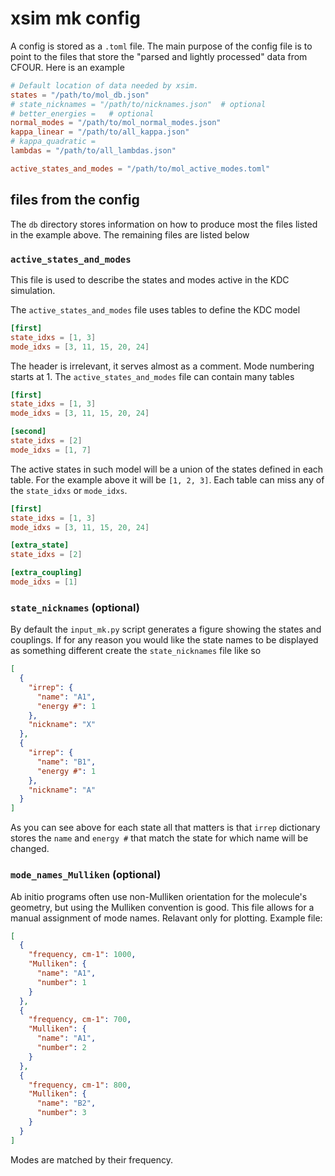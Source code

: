# xsim mk config
A config is stored as a `.toml` file. The main purpose of the config file is to
point to the files that store the "parsed and lightly processed" data from
CFOUR. Here is an example
```toml
# Default location of data needed by xsim.
states = "/path/to/mol_db.json"
# state_nicknames = "/path/to/nicknames.json"  # optional
# better_energies =   # optional
normal_modes = "/path/to/mol_normal_modes.json"
kappa_linear = "/path/to/all_kappa.json"
# kappa_quadratic = 
lambdas = "/path/to/all_lambdas.json"

active_states_and_modes = "/path/to/mol_active_modes.toml"
```

## files from the config
The `db` directory stores information on how to produce most the files
listed in the example above. The remaining files are listed below 

### `active_states_and_modes`
This file is used to describe the states and modes active in the KDC
simulation.

The `active_states_and_modes` file uses tables to define the KDC model
```toml
[first]
state_idxs = [1, 3]  
mode_idxs = [3, 11, 15, 20, 24]
```
The header is irrelevant, it serves almost as a comment. Mode numbering starts
at 1. The `active_states_and_modes` file can contain many tables
```toml
[first]
state_idxs = [1, 3]  
mode_idxs = [3, 11, 15, 20, 24]

[second]
state_idxs = [2]  
mode_idxs = [1, 7]
```
The active states in such model will be a union of the states defined in each
table. For the example above it will be `[1, 2, 3]`. Each table can miss any of
the `state_idxs` or `mode_idxs`.
```toml
[first]
state_idxs = [1, 3]  
mode_idxs = [3, 11, 15, 20, 24]

[extra_state]
state_idxs = [2]  

[extra_coupling]
mode_idxs = [1]
```

### `state_nicknames` (optional)
By default the `input_mk.py` script generates a figure showing the states and
couplings. If for any reason you would like the state names to be displayed as
something different create the `state_nicknames` file like so 
```json
[
  {
    "irrep": {
      "name": "A1",
      "energy #": 1
    },
    "nickname": "X"
  },
  {
    "irrep": {
      "name": "B1",
      "energy #": 1
    },
    "nickname": "A"
  }
]
```
As you can see above for each state all that matters is that `irrep` dictionary
stores the `name` and `energy #` that match the state for which name will be
changed.

### `mode_names_Mulliken` (optional)
Ab initio programs often use non-Mulliken orientation for the molecule's
geometry, but using the Mulliken convention is good. This file allows for a
manual assignment of mode names. Relavant only for plotting. Example file:
```json
[
  {
    "frequency, cm-1": 1000,
    "Mulliken": {
      "name": "A1",
      "number": 1
    }
  },
  {
    "frequency, cm-1": 700,
    "Mulliken": {
      "name": "A1",
      "number": 2
    }
  },
  {
    "frequency, cm-1": 800,
    "Mulliken": {
      "name": "B2",
      "number": 3
    }
  }
]
```
Modes are matched by their frequency.
